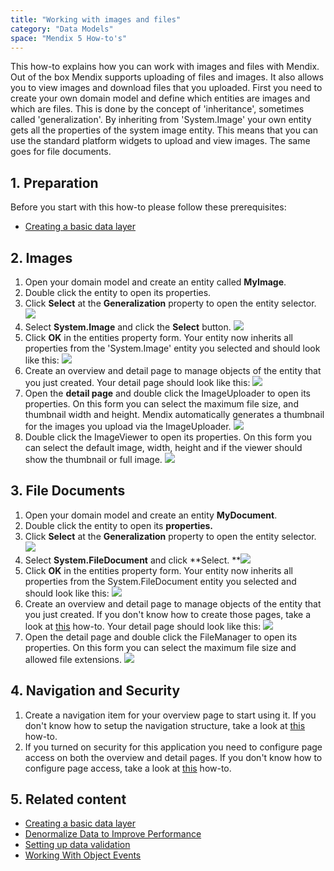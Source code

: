 ```yaml
---
title: "Working with images and files"
category: "Data Models"
space: "Mendix 5 How-to's"
---
```


This how-to explains how you can work with images and files with Mendix. Out of the box Mendix supports uploading of files and images. It also allows you to view images and download files that you uploaded. First you need to create your own domain model and define which entities are images and which are files. This is done by the concept of 'inheritance', sometimes called 'generalization'. By inheriting from 'System.Image' your own entity gets all the properties of the system image entity. This means that you can use the standard platform widgets to upload and view images. The same goes for file documents.

## 1. Preparation

Before you start with this how-to please follow these prerequisites:

*   [Creating a basic data layer](/howto50/creating-a-basic-data-layer)

## 2\. Images

1.  Open your domain model and create an entity called **MyImage**.
2.  Double click the entity to open its properties.
3.  Click **Select** at the **Generalization** property to open the entity selector.
    ![](attachments/2949139/3080466.png)
4.  Select **System.Image** and click the **Select** button.
    ![](attachments/2949139/3080464.png)
5.  Click **OK** in the entities property form. Your entity now inherits all properties from the 'System.Image' entity you selected and should look like this:
    ![](attachments/2949139/3080461.png)
6.  Create an overview and detail page to manage objects of the entity that you just created. Your detail page should look like this:
    ![](attachments/2949139/3080455.png)
7.  Open the **detail page** and double click the ImageUploader to open its properties. On this form you can select the maximum file size, and thumbnail width and height. Mendix automatically generates a thumbnail for the images you upload via the ImageUploader.
    ![](attachments/2949139/3080456.png)
8.  Double click the ImageViewer to open its properties. On this form you can select the default image, width, height and if the viewer should show the thumbnail or full image.
    ![](attachments/2949139/3080486.png)

## 3\. File Documents

1.  Open your domain model and create an entity **MyDocument**.
2.  Double click the entity to open its **properties.**
3.  Click **Select** at the **Generalization** property to open the entity selector.
    ![](attachments/2949139/8028192.png)
4.  Select **System.FileDocument** and click **Select.
    **![](attachments/2949139/8028193.png)
5.  Click **OK** in the entities property form. Your entity now inherits all properties from the System.FileDocument entity you selected and should look like this:
    ![](attachments/2949139/8028191.png)
6.  Create an overview and detail page to manage objects of the entity that you just created. If you don't know how to create those pages, take a look at [this](/howto50/creating-your-first-two-overview-and-detail-pages) how-to. Your detail page should look like this:
    ![](attachments/2949139/8028195.png)
7.  Open the detail page and double click the FileManager to open its properties. On this form you can select the maximum file size and allowed file extensions.
    ![](attachments/2949139/8028199.png)

## 4\. Navigation and Security

1.  Create a navigation item for your overview page to start using it. If you don't know how to setup the navigation structure, take a look at [this](/howto50/setting-up-the-navigation-structure) how-to.
2.  If you turned on security for this application you need to configure page access on both the overview and detail pages. If you don't know how to configure page access, take a look at [this](/howto50/creating-a-secure-app) how-to.

## 5\. Related content

*   [Creating a basic data layer](/howto50/creating-a-basic-data-layer)
*   [Denormalize Data to Improve Performance](/howto50/denormalize-data-to-improve-performance)
*   [Setting up data validation](/howto50/setting-up-data-validation)
*   [Working With Object Events](/howto50/working-with-object-events)
